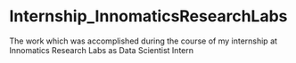 # Internship_InnomaticsResearchLabs
The work which was accomplished during the course of my internship at Innomatics Research Labs as Data Scientist Intern
